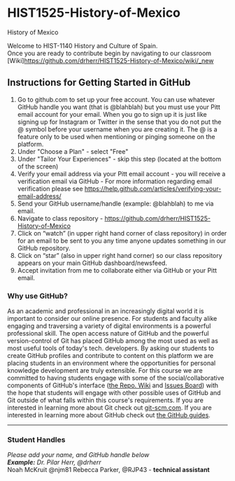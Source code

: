 # HIST1525-History-of-Mexico
History of Mexico


Welcome to HIST-1140 History and Culture of Spain.  
Once you are ready to contribute begin by navigating to our classroom [Wiki]https://github.com/drherr/HIST1525-History-of-Mexico/wiki/_new 
## Instructions for Getting Started in GitHub  
1. Go to github.com to set up your free account. You can use whatever GitHub handle you want (that is @blahblah) but you must use your Pitt email account for your email. When you go to sign up it is just like signing up for Instagram or Twitter in the sense that you do not put the @ symbol before your username when you are creating it. The @ is a feature only to be used when mentioning or pinging someone on the platform.    
2. Under "Choose a Plan" - select "Free"  
3. Under "Tailor Your Experiences" - skip this step (located at the bottom of the screen)
4. Verify your email address via your Pitt email account - you will receive a verification email via GitHub - For more information regarding email verification please see https://help.github.com/articles/verifying-your-email-address/  
5. Send your GitHub username/handle (example: @blahblah) to me via email.  
6. Navigate to class repository - https://github.com/drherr/HIST1525-History-of-Mexico
7. Click on “watch” (in upper right hand corner of class repository) in order for an email to be sent to you any time anyone updates something in our GitHub repository.  
8. Click on “star” (also in upper right hand corner) so our class repository appears on your main GitHub dashboard/newsfeed.  
9. Accept invitation from me to collaborate either via GitHub or your Pitt email.  
  
### Why use GitHub?  
As an academic and professional in an increasingly digital world it is important to consider our online presence. For students and faculty alike engaging and traversing a variety of digital environments is a powerful professional skill. The open access nature of GitHub and the powerful version-control of Git has placed GitHub among the most used as well as most useful tools of today's tech. developers. By asking our students to create GitHub profiles and contribute to content on this platform we are placing students in an environment where the opportunities for personal knowledge development are truly extensible. For this course we are committed to having students engage with some of the social/collaborative components of GitHub's interface ([the Repo. Wiki](https://github.com/drherr/HIST1140--History-and-Culture-of-Spain/wiki) and [Issues Board](https://github.com/drherr/HIST1140--History-and-Culture-of-Spain/issues)) with the hope that students will engage with other possible uses of GitHub and Git outside of what falls within this course's requirements. If you are interested in learning more about Git check out [git-scm.com](https://git-scm.com/). If you are interested in learning more about GitHub check out [the GitHub guides](https://guides.github.com/).  
  
***  
  
### Student Handles 
*Please add your name, and GitHub handle below*  
_**Example:** Dr. Pilar Herr, @drherr_  
Noah McKruit @njm81
Rebecca Parker, @RJP43 - **technical assistant** 
